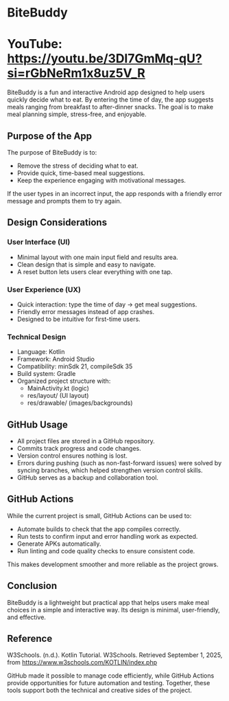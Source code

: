 # BiteBuddy
# YouTube: https://youtu.be/3Dl7GmMq-qU?si=rGbNeRm1x8uz5V_R

BiteBuddy is a fun and interactive Android app designed to help users quickly decide what to eat. By entering the time of day, the app suggests meals ranging from breakfast to after-dinner snacks. The goal is to make meal planning simple, stress-free, and enjoyable.

## Purpose of the App
The purpose of BiteBuddy is to:
- Remove the stress of deciding what to eat.
- Provide quick, time-based meal suggestions.
- Keep the experience engaging with motivational messages.

If the user types in an incorrect input, the app responds with a friendly error message and prompts them to try again.

## Design Considerations

### User Interface (UI)
- Minimal layout with one main input field and results area.
- Clean design that is simple and easy to navigate.
- A reset button lets users clear everything with one tap.

### User Experience (UX)
- Quick interaction: type the time of day → get meal suggestions.
- Friendly error messages instead of app crashes.
- Designed to be intuitive for first-time users.

### Technical Design
- Language: Kotlin
- Framework: Android Studio
- Compatibility: minSdk 21, compileSdk 35
- Build system: Gradle
- Organized project structure with:
  - MainActivity.kt (logic)
  - res/layout/ (UI layout)
  - res/drawable/ (images/backgrounds)

## GitHub Usage
- All project files are stored in a GitHub repository.
- Commits track progress and code changes.
- Version control ensures nothing is lost.
- Errors during pushing (such as non-fast-forward issues) were solved by syncing branches, which helped strengthen version control skills.
- GitHub serves as a backup and collaboration tool.

## GitHub Actions
While the current project is small, GitHub Actions can be used to:
- Automate builds to check that the app compiles correctly.
- Run tests to confirm input and error handling work as expected.
- Generate APKs automatically.
- Run linting and code quality checks to ensure consistent code.

This makes development smoother and more reliable as the project grows.

## Conclusion
BiteBuddy is a lightweight but practical app that helps users make meal choices in a simple and interactive way. Its design is minimal, user-friendly, and effective.

## Reference 
W3Schools. (n.d.). Kotlin Tutorial. W3Schools. Retrieved September 1, 2025, from https://www.w3schools.com/KOTLIN/index.php

GitHub made it possible to manage code efficiently, while GitHub Actions provide opportunities for future automation and testing. Together, these tools support both the technical and creative sides of the project.
